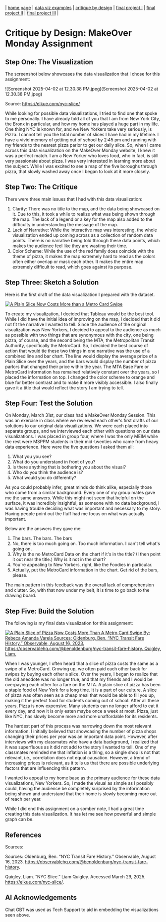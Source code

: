 | [home page](https://r-var25.github.io/rvarela_dataviz_portfolio/) | [data viz examples](dataviz-examples) | [critique by design](critique-by-design) | [final project I](final-project-part-one) | [final project II](final-project-part-two) | [final project III](final-project-part-three) |

# Critique by Design: MakeOver Monday Assignment 

## Step One: The Visualization

The screenshot below showcases the data visualization that I chose for this assignment: 

![Screenshot 2025-04-02 at 12.30.38 PM.jpeg](Screenshot 2025-04-02 at 12.30.38 PM.jpeg)


Source: https://elkue.com/nyc-slice/

While looking for possible data visualizations, I tried to find one that spoke to me personally. I have already told all of you that I am from New York City, the Bronx in particular, and how my home has played a huge part in my life. One thing NYC is known for, and we New Yorkers take very seriously, is Pizza. I cannot tell you the total number of slices I have had in my lifetime. I have a vivid memory of getting out of school by 2:45 pm and running with my friends to the nearest pizza parlor to get our daily slice. So, when I came across this data visualization on the MakeOver Monday website, I knew it was a perfect match. I am a New Yorker who loves food, who in fact, is still very passionate about pizza. I was very interested in learning more about the subject. While I was excited to see a map of the five boroughs through pizza, that slowly washed away once I began to look at it more closely.        



## Step Two: The Critique

There were three main issues that I had with this data visualization: 

1. Clarity: There was no title to the map, and the data being showcased on it. Due to this, it took a while to realize what was being shown through the map. The lack of a legend or a key for the map also added to the difficulty in understanding the message of the map.
2. Lack of Narrative: While the interactive map was interesting, the whole visualization ended up coming across as a collection of random data points. There is no narrative being told through these data points, which makes the audience feel like they are wasting their time.
3. Color Scheme: While the use of the red family does coincide with the theme of pizza, it makes the map extremely hard to read as the colors often either overlap or mask each other. It makes the entire map extremely difficult to read, which goes against its purpose.





## Step Three: Sketch a Solution

Here is the first draft of the data visualization I prepared with the dataset. 

<div class='tableauPlaceholder' id='viz1743635961593' style='position: relative'>
    <noscript>
        <a href='#'>
            <img alt='A Plain Slice Now Costs More than a Metro Card Swipe'
                 src='https://public.tableau.com/static/images/ma/makeovermondayWIP_243/Sheet1/1_rss.png'
                 style='border: none' />
        </a>
    </noscript>
    <object class='tableauViz' style='display:none;'>
        <param name='host_url' value='https%3A%2F%2Fpublic.tableau.com%2F' />
        <param name='embed_code_version' value='3' />
        <param name='site_root' value='' />
        <param name='name' value='makeovermondayWIP_243/Sheet1' />
        <param name='tabs' value='no' />
        <param name='toolbar' value='yes' />
        <param name='static_image' value='https://public.tableau.com/static/images/ma/makeovermondayWIP_243/Sheet1/1.png' />
        <param name='animate_transition' value='yes' />
        <param name='display_static_image' value='yes' />
        <param name='display_spinner' value='yes' />
        <param name='display_overlay' value='yes' />
        <param name='display_count' value='yes' />
        <param name='language' value='en-US' />
    </object>
</div>
<script type='text/javascript'>
    var divElement = document.getElementById('viz1743635961593');
    var vizElement = divElement.getElementsByTagName('object')[0];
    vizElement.style.width = '100%';
    vizElement.style.height = (divElement.offsetWidth * 0.75) + 'px';
    var scriptElement = document.createElement('script');
    scriptElement.src = 'https://public.tableau.com/javascripts/api/viz_v1.js';
    vizElement.parentNode.insertBefore(scriptElement, vizElement);
</script>




To create my visualization, I decided that Tableau would be the best tool. While I did have the initial idea of improving on the map, I decided that it did not fit the narrative I wanted to tell. Since the audience of the original visualization was New Yorkers, I decided to appeal to the audience as much as possible with two things that are synonymous with the city, one being pizza, of course, and the second being the MTA, the Metropolitan Transit Authority, specifically the MetroCard. So, I decided the best course of action that would tie these two things in one narrative was the use of a combined line and bar chart. The line would display the average price of a Plain Slice over the years, and the bars would display the number of pizza parlors that changed their price within the year. The MTA Base Fare or MetroCard information has remained relatively constant over the years, so I placed the information on top. I changed the color scheme to orange and blue for better contrast and to make it more visibly accessible. I also finally gave it a title that would reflect the story I am trying to tell.  



## Step Four: Test the Solution

On Monday, March 31st, our class had a MakeOver Monday Session. This was an exercise in class where we reviewed each other's first drafts of our solutions to our original data visualizations. We were each placed into separate groups, and we interviewed each other with questions on our data visualizations. I was placed in group four, where I was the only MEIM while the rest were MSPPM students in their mid-twenties who came from heavy data experience. Here were the five questions I asked them all:

1. What you you see?
2. What do you understand in front of you?
3. Is there anything that is bothering you about the visual?
4. Who do you think the audience is?
5. What would you do differently?


As you could probably infer, great minds do think alike, especially those who come from a similar background. Every one of my group mates gave me the same answers. While this might not seem that helpful on the surface, it was incredibly insightful, as someone with no data background, I was having trouble deciding what was important and necessary to my story. Having people point out the fluff had me focus on what was actually important. 

Below are the answers they gave me:

1. The bars. The bars. The bars
2. No, there is too much going on. Too much information. I can't tell what's going on.
3. Why is the no MetroCard Data on the chart if it's in the title? (I then point it out near the title.) Why is it not in the chart?
4. You're appealing to New Yorkers, right, like the Foodies in particular.
5. Actually, put the MetroCard information in the chart. Get rid of the bars, please.


The main pattern in this feedback was the overall lack of comprehension and clutter. So, with that now under my belt, it is time to go back to the drawing board. 








## Step Five: Build the Solution


The following is my final data visualization for this assignment: 


   <div class='tableauPlaceholder' id='viz1743625359236' style='position: relative'>
    <noscript>
        <a href='#'>
            <img alt='A Plain Slice of Pizza Now Costs More Than A Metro Card Swipe
            By: Rebeca Amanda Varela Sources: Oldenburg, Ben. “NYC Transit Fare History.” Observable, August 16, 2023. 
            https://observablehq.com/@benoldenburg/nyc-transit-fare-history. Quigley, Liam.' 
            src='https://public.tableau.com/static/images/Pi/PizzavMetroCard_v2024_3/Sheet3/1_rss.png' 
            style='border: none' />
        </a>
    </noscript>
    <object class='tableauViz' style='display:none;'>
        <param name='host_url' value='https%3A%2F%2Fpublic.tableau.com%2F' />
        <param name='embed_code_version' value='3' />
        <param name='site_root' value='' />
        <param name='name' value='PizzavMetroCard_v2024_3/Sheet3' />
        <param name='tabs' value='no' />
        <param name='toolbar' value='yes' />
        <param name='static_image' value='https://public.tableau.com/static/images/Pi/PizzavMetroCard_v2024_3/Sheet3/1.png' />
        <param name='animate_transition' value='yes' />
        <param name='display_static_image' value='yes' />
        <param name='display_spinner' value='yes' />
        <param name='display_overlay' value='yes' />
        <param name='display_count' value='yes' />
        <param name='language' value='en-US' />
    </object>
</div>

<script type='text/javascript'>
    var divElement = document.getElementById('viz1743625359236');
    var vizElement = divElement.getElementsByTagName('object')[0];
    vizElement.style.width = '100%';
    vizElement.style.height = (divElement.offsetWidth * 0.75) + 'px';
    var scriptElement = document.createElement('script');
    scriptElement.src = 'https://public.tableau.com/javascripts/api/viz_v1.js';
    vizElement.parentNode.insertBefore(scriptElement, vizElement);
</script>





    
When I was younger, I often heard that a slice of pizza costs the same as a swipe of a MetroCard. Growing up, we often paid each other back for swipes by buying each other a slice. Over the years, I began to realize that the old anecdote was no longer true, and that my friends and I would be overpaying each other for a fare on the MTA. A plain slice of pizza has been a staple food of New York for a long time. It is a part of our culture. A slice of pizza was often seen as a cheap meal that would be able to fill you up, making it the perfect food for students coming out of school. After all these years, Pizza is now expensive. Many students can no longer afford to eat it every day, and now it is only eaten maybe once a week at most. Pizza, just like NYC, has slowly become more and more unaffordable for its residents. 


The hardest part of this process was narrowing down the most relevant information. I initially believed that showcasing the number of pizza shops changing their prices per year was an important data point. However, after interviews with my classmates who have a data background, I realized that it was superfluous as it did not add to the story I wanted to tell. One of my classmates reminded me that inflation is a thing, so a single shop is not that relevant, i.e., correlation does not equal causation. However, a trend of increasing prices is relevant, as it tells us that there are possible underlying factors that are influencing this pattern. 

I wanted to appeal to my home base as the primary audience for these data visualizations, New Yorkers. So, I made the visual as simple as I possibly could, having the audience be completely surprised by the information being shown and understand that their home is slowly becoming more out of reach per year.

While I did end this assignment on a somber note, I had a great time creating this data visualization. It has let me see how powerful and simple graph can be. 





## References

 Sources:

Sources:
Oldenburg, Ben. “NYC Transit Fare History.” Observable, August 16, 2023. https://observablehq.com/@benoldenburg/nyc-transit-fare-history. 

Quigley, Liam. “NYC Slice.” Liam Quigley. Accessed March 29, 2025. https://elkue.com/nyc-slice/. 
 

## AI Acknowledgements

Chat GBT was used as Tech Support to aid in embedding the visualizations seen above. 

